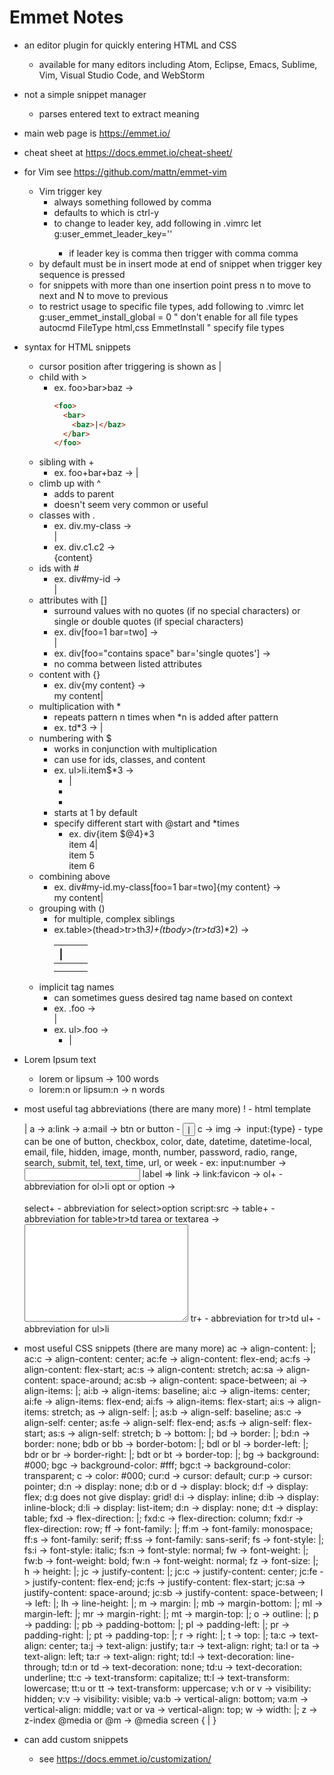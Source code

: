 # Emmet Notes

- an editor plugin for quickly entering HTML and CSS
  * available for many editors including Atom, Eclipse, Emacs, Sublime, Vim, Visual Studio Code, and WebStorm
- not a simple snippet manager
  * parses entered text to extract meaning
- main web page is https://emmet.io/
- cheat sheet at https://docs.emmet.io/cheat-sheet/

- for Vim see https://github.com/mattn/emmet-vim
  * Vim trigger key
    - always something followed by comma
    - defaults to <C-y> which is ctrl-y
    - to change to leader key, add following in .vimrc
      let g:user_emmet_leader_key='<leader>'
      * if leader key is comma then trigger with comma comma
  * by default must be in insert mode at end of snippet
    when trigger key sequence is pressed
  * for snippets with more than one insertion point
    press <emmet-leader>n to move to next
    and <emmet-leader>N to move to previous
  * to restrict usage to specific file types,
    add following to .vimrc
    let g:user_emmet_install_global = 0 " don't enable for all file types
    autocmd FileType html,css EmmetInstall " specify file types

- syntax for HTML snippets
  * cursor position after triggering is shown as |
  * child with >
    - ex. foo>bar>baz ->
      ```html
      <foo>
        <bar>
          <baz>|</baz>
        </bar>
      </foo>
      ```
  * sibling with +
    - ex. foo+bar+baz ->
      <foo>|</foo>
      <bar></bar>
      <baz></baz>
  * climb up with ^
    - adds to parent
    - doesn't seem very common or useful
  * classes with .
    - ex. div.my-class -> <div class="my-class">|</div>
    - ex. div.c1.c2 -> <div class="c1 c2">{content}</div>
  * ids with #
    - ex. div#my-id -> <div id="my-id">|</div>
  * attributes with []
    - surround values with no quotes (if no special characters)
      or single or double quotes (if special characters)
    - ex. div[foo=1 bar=two] -> <div foo="1" bar="two">|</div>
    - ex. div[foo="contains space" bar='single quotes'] ->
      <div foo="contains space" bar="single quotes"></div>
    - no comma between listed attributes
  * content with {}
    - ex. div{my content} -> <div>my content|</div>
  * multiplication with *
    - repeats pattern n times when *n is added after pattern
    - ex. td*3 ->
      <td>|</td>
      <td></td>
      <td></td>
  * numbering with $
    - works in conjunction with multiplication
    - can use for ids, classes, and content
    - ex. ul>li.item$*3 ->
      <ul>
        <li class="item1">|</li>
        <li class="item2"></li>
        <li class="item3"></li>
      </ul>
    - starts at 1 by default
    - specify different start with @start and *times
      * ex. div{item $@4}*3
        <div>item 4|</div>
        <div>item 5</div>
        <div>item 6</div>
  * combining above
    - ex. div#my-id.my-class[foo=1 bar=two]{my content} ->
      <div id="my-id" class="my-class" foo="1" bar="two">my content|</div>
  * grouping with ()
    - for multiple, complex siblings
    - ex.table>(thead>tr>th*3)+(tbody>(tr>td*3)*2) ->
      <table>
        <thead>
          <tr>
            <th>|</th>
            <th></th>
            <th></th>
          </tr>
        </thead>
        <tbody>
          <tr>
            <td></td>
            <td></td>
            <td></td>
          </tr>
          <tr>
            <td></td>
            <td></td>
            <td></td>
          </tr>
        </tbody>
      </table>
  * implicit tag names
    - can sometimes guess desired tag name based on context
    - ex. .foo -> <div class="foo">|</div>
    - ex. ul>.foo ->
      <ul>
        <li class="foo">|</li>
      </ul>

- Lorem Ipsum text
  * lorem or lipsum -> 100 words
  * lorem:n or lipsum:n -> n words

- most useful tag abbreviations (there are many more)
  ! - html template
    <!DOCTYPE html>
    <html lang="en">
    <head>
      <meta charset="UTF-8">
      <title></title>
    </head>
    <body>
      |
    </body>
    </html>
  a -> <a href="|"></a>
  a:link -> <a href="http://|"></a>
  a:mail -> <a href="mailto:|"></a>
  btn or button - <button>|</button>
  c -> <!-- | -->
  img -> <img src="|" alt="">
  input:{type}
  - type can be one of
    button, checkbox, color, date, datetime, datetime-local,
    email, file, hidden, image, month, number, password, radio,
    range, search, submit, tel, text, time, url, or week
  - ex: input:number -> <input id="" type="number" name="">
  label => <label for="|"></label>
  link -> <link rel="stylesheet" href="|">
  link:favicon ->
    <link rel="shortcut icon" type="image/x-icon" href="|favicon.ico">
  ol+ - abbreviation for ol>li
  opt or option -> <option value="|"></option>
  select+ - abbreviation for select>option
  script:src -> <script src="|"></script>
  table+ - abbreviation for table>tr>td
  tarea or textarea -> <textarea id="|" name="" cols="30" rows="10"></textarea>
  tr+ - abbreviation for tr>td
  ul+ - abbreviation for ul>li

- most useful CSS snippets (there are many more)
  ac -> align-content: |;
  ac:c -> align-content: center;
  ac:fe -> align-content: flex-end;
  ac:fs -> align-content: flex-start;
  ac:s -> align-content: stretch;
  ac:sa -> align-content: space-around;
  ac:sb -> align-content: space-between;
  ai -> align-items: |;
  ai:b -> align-items: baseline;
  ai:c -> align-items: center;
  ai:fe -> align-items: flex-end;
  ai:fs -> align-items: flex-start;
  ai:s -> align-items: stretch;
  as -> align-self: |;
  as:b -> align-self: baseline;
  as:c -> align-self: center;
  as:fe -> align-self: flex-end;
  as:fs -> align-self: flex-start;
  as:s -> align-self: stretch;
  b -> bottom: |;
  bd -> border: |;
  bd:n -> border: none;
  bdb or bb -> border-botom: |;
  bdl or bl -> border-left: |;
  bdr or br -> border-right: |;
  bdt or bt -> border-top: |;
  bg -> background: #000;
  bgc -> background-color: #fff;
  bgc:t -> background-color: transparent;
  c -> color: #000;
  cur:d -> cursor: default;
  cur:p -> cursor: pointer;
  d:n -> display: none;
  d:b or d -> display: block;
  d:f -> display: flex;
  d:g does not give display: grid!
  d:i -> display: inline;
  d:ib -> display: inline-block;
  d:li -> display: list-item;
  d:n -> display: none;
  d:t -> display: table;
  fxd -> flex-direction: |;
  fxd:c -> flex-direction: column;
  fxd:r -> flex-direction: row;
  ff -> font-family: |;
  ff:m -> font-family: monospace;
  ff:s -> font-family: serif;
  ff:ss -> font-family: sans-serif;
  fs -> font-style: |;
  fs:i -> font-style: italic;
  fs:n -> font-style: normal;
  fw -> font-weight: |;
  fw:b -> font-weight: bold;
  fw:n -> font-weight: normal;
  fz -> font-size: |;
  h -> height: |;
  jc -> justify-content: |;
  jc:c -> justify-content: center;
  jc:fe -> justify-content: flex-end;
  jc:fs -> justify-content: flex-start;
  jc:sa -> justify-content: space-around;
  jc:sb -> justify-content: space-between;
  l -> left: |;
  lh -> line-height: |;
  m -> margin: |;
  mb -> margin-bottom: |;
  ml -> margin-left: |;
  mr -> margin-right: |;
  mt -> margin-top: |;
  o -> outline: |;
  p -> padding: |;
  pb -> padding-bottom: |;
  pl -> padding-left: |;
  pr -> padding-right: |;
  pt -> padding-top: |;
  r -> right: |;
  t -> top: |;
  ta:c -> text-align: center;
  ta:j -> text-align: justify;
  ta:r -> text-align: right;
  ta:l or ta -> text-align: left;
  ta:r -> text-align: right;
  td:l -> text-decoration: line-through;
  td:n or td -> text-decoration: none;
  td:u -> text-decoration: underline;
  tt:c -> text-transform: capitalize;
  tt:l -> text-transform: lowercase;
  tt:u or tt -> text-transform: uppercase;
  v:h or v -> visibility: hidden;
  v:v -> visibility: visible;
  va:b -> vertical-align: bottom;
  va:m -> vertical-align: middle;
  va:t or va -> vertical-align: top;
  w -> width: |;
  z -> z-index
  @media or @m -> @media screen { | }

- can add custom snippets
  * see https://docs.emmet.io/customization/
